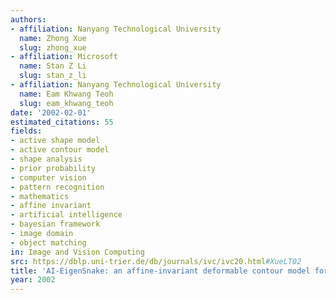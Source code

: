 ```yaml
---
authors:
- affiliation: Nanyang Technological University
  name: Zhong Xue
  slug: zhong_xue
- affiliation: Microsoft
  name: Stan Z Li
  slug: stan_z_li
- affiliation: Nanyang Technological University
  name: Eam Khwang Teoh
  slug: eam_khwang_teoh
date: '2002-02-01'
estimated_citations: 55
fields:
- active shape model
- active contour model
- shape analysis
- prior probability
- computer vision
- pattern recognition
- mathematics
- affine invariant
- artificial intelligence
- bayesian framework
- image domain
- object matching
in: Image and Vision Computing
src: https://dblp.uni-trier.de/db/journals/ivc/ivc20.html#XueLT02
title: 'AI-EigenSnake: an affine-invariant deformable contour model for object matching'
year: 2002
---
```

